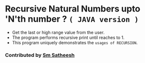 # Recursive Natural Numbers upto 'N'th number ? `( JAVA version )`

* Get the last or high range value from the user.
* The program performs recursive print until reaches to 1.
* This program uniquely demonstrates the `usages of RECURSION`.

### Contributed by [Sm Satheesh](https://github.com/smsatheesh)
